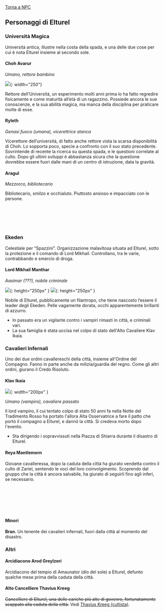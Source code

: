 [Torna a NPC](../npc.md)

## Personaggi di Elturel

### Università Magica

Università antica, illustre nella costa della spada, e una delle due cose per cui è nota Elturel insieme al secondo sole.

#### Choh Avarur

*Umano, rettore bambino*

![](https://i.imgur.com/6q3zj7Z.jpg){: width="250"}

Rettore dell’Università, un esperimento molti anni prima lo ha fatto regredire fisicamente e come maturità all’età di un ragazzino. Possiede ancora le sue conoscenze, e la sua abilità magica, ma manca della disciplina per praticare molte di esse. 


#### Ryleth

*Genasi fuoco (umana), vicerettrice stanca*

Vicerettore dell’università, di fatto anche rettore vista la scarsa disponibilità di Choh. Lo sopporta poco, specie a confronto con il suo stato precedente. Sovrintende di recente la ricerca su questa spada, e le questioni correlate al culto. Dopo gli ultimi sviluppi è abbastanza sicura che la questione dovrebbe essere fuori dalle mani di un centro di istruzione, data la gravità.

#### Aragul

<div style="width: 20%; background-image: url('https://i.imgur.com/MxPI3N5.jpg'); background-position: top 0% right 0%; background-size: 100%; float: left;" class="portrait"> <a href="https://i.imgur.com/MxPI3N5.jpg" class="fill-div"></a></div>

*Mezzorco, bibliotecario*

Bibliotecario, smilzo e occhialuto. Piuttosto ansioso e impacciato con le persone.
<br><br><br><br><br><br>

### Ekeden

Celestiale per “Spazzini”. Organizzazione malavitosa situata ad Elturel, sotto la protezione e il comando di Lord Mikhail. Controllano, tra le varie, contrabbando e smercio di droga.

#### Lord Mikhail Manthar

*Aasimar (???), nobile criminale*

![](https://i.imgur.com/scxSo4u.jpg){: height="250px" } ![](https://i.imgur.com/bzm9FAJ.jpg){: height="250px" }

Nobile di Elturel, pubblicamente un filantropo, che tiene nascosto l’essere il leader degli Ekeden. Pelle vagamente dorata, occhi apparentemente brillanti di azzurro.

- In passato era un vigilante contro i vampiri rimasti in città, e criminali vari.
- La sua famiglia è stata uccisa nel colpo di stato dell'Alto Cavaliere Klav Ikaia.

### Cavalieri Infernali

Uno dei due ordini cavallereschi della città, insieme all'Ordine del Compagno. Fanno in parte anche da milizia/guardia del regno. Come gli altri ordini, giurano il Credo Risoluto.

#### Klav Ikaia

![](https://i.imgur.com/E0YWZml.jpg){: width="200px" }

*Umano (vampiro), cavaliere passato*

Il lord vampiro, il cui tentato colpo di stato 50 anni fa nella Notte del Tradimento Rosso ha portato l'allora Alta Osservatrice a fare il patto che portò il compagno a Elturel, e dannò la città. Si credeva morto dopo l'evento.

- Sta dirigendo i sopravvissuti nella Piazza di Shiarra durante il disastro di Elturel.

#### Reya Mantlemorn

<div style="width: 20%; background-image: url('https://5e.tools/img/adventure/BGDIA/155-mzc8l-f-01-reya.png'); background-position: top 0% right 60%; background-size: 300%; float: left;" class="portrait"> <a href="https://5e.tools/img/adventure/BGDIA/155-mzc8l-f-01-reya.png" class="fill-div"></a></div>

Giovane cavalleressa, dopo la caduta della città ha giurato vendetta contro il culto di Zariel, sentendo le voci del loro coinvolgimento. Scoprendo dal gruppo che la città è ancora salvabile, ha giurato di seguirli fino agli inferi, se necessario.

<br>
<br>
<br>
<br>
<br>

#### Minori

**Bran.** Un tenente dei cavalieri infernali, fuori dalla città al momento del disastro.

### Altri

#### Arcidiacono Arod Greylzeri

Arcidiacono del tempio di Amaunator (dio del sole) a Elturel, defunto qualche mese prima della caduta della città.

#### Alto Cancelliere Thavius Kreeg

~~Cancelliere di Elturel, una delle cariche più alte di govenro, fortunatamente scappato alla caduta della città.~~
Vedi [Thavius Kreeg (cultista)](/star/npc/evil#thavius-kreeg).